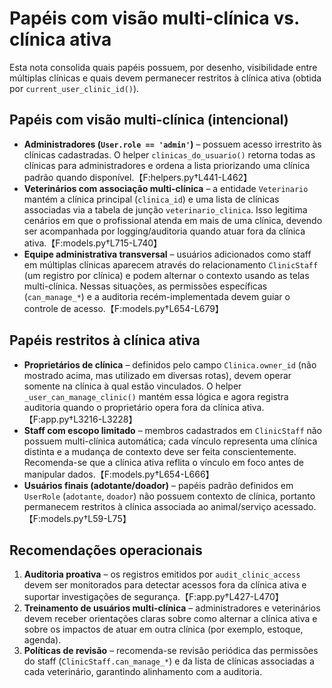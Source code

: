 # Papéis com visão multi-clínica vs. clínica ativa

Esta nota consolida quais papéis possuem, por desenho, visibilidade entre
múltiplas clínicas e quais devem permanecer restritos à clínica ativa (obtida
por `current_user_clinic_id()`).

## Papéis com visão multi-clínica (intencional)

- **Administradores (`User.role == 'admin'`)** – possuem acesso irrestrito às
  clínicas cadastradas. O helper `clinicas_do_usuario()` retorna todas as
  clínicas para administradores e ordena a lista priorizando uma clínica padrão
  quando disponível.【F:helpers.py†L441-L462】
- **Veterinários com associação multi-clínica** – a entidade `Veterinario`
  mantém a clínica principal (`clinica_id`) e uma lista de clínicas associadas
  via a tabela de junção `veterinario_clinica`. Isso legitima cenários em que o
  profissional atenda em mais de uma clínica, devendo ser acompanhada por
  logging/auditoria quando atuar fora da clínica ativa.【F:models.py†L715-L740】
- **Equipe administrativa transversal** – usuários adicionados como staff em
  múltiplas clínicas aparecem através do relacionamento `ClinicStaff` (um
  registro por clínica) e podem alternar o contexto usando as telas multi-clínica.
  Nessas situações, as permissões específicas (`can_manage_*`) e a auditoria
  recém-implementada devem guiar o controle de acesso.【F:models.py†L654-L679】

## Papéis restritos à clínica ativa

- **Proprietários de clínica** – definidos pelo campo `Clinica.owner_id` (não
  mostrado acima, mas utilizado em diversas rotas), devem operar somente na
  clínica à qual estão vinculados. O helper `_user_can_manage_clinic()` mantém
  essa lógica e agora registra auditoria quando o proprietário opera fora da
  clínica ativa.【F:app.py†L3216-L3228】
- **Staff com escopo limitado** – membros cadastrados em `ClinicStaff` não
  possuem multi-clínica automática; cada vínculo representa uma clínica distinta
  e a mudança de contexto deve ser feita conscientemente. Recomenda-se que a
  clínica ativa reflita o vínculo em foco antes de manipular dados.【F:models.py†L654-L666】
- **Usuários finais (adotante/doador)** – papéis padrão definidos em
  `UserRole` (`adotante`, `doador`) não possuem contexto de clínica, portanto
  permanecem restritos à clínica associada ao animal/serviço acessado.【F:models.py†L59-L75】

## Recomendações operacionais

1. **Auditoria proativa** – os registros emitidos por `audit_clinic_access`
   devem ser monitorados para detectar acessos fora da clínica ativa e suportar
   investigações de segurança.【F:app.py†L427-L470】
2. **Treinamento de usuários multi-clínica** – administradores e veterinários
   devem receber orientações claras sobre como alternar a clínica ativa e sobre
   os impactos de atuar em outra clínica (por exemplo, estoque, agenda).
3. **Políticas de revisão** – recomenda-se revisão periódica das permissões do
   staff (`ClinicStaff.can_manage_*`) e da lista de clínicas associadas a cada
   veterinário, garantindo alinhamento com a auditoria.
